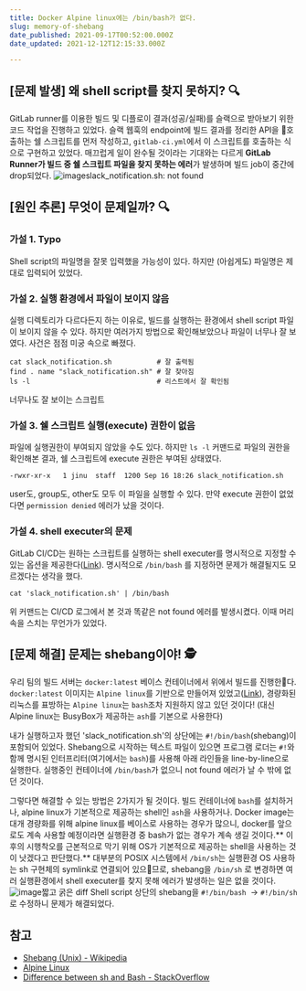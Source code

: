 ```yaml
---
title: Docker Alpine linux에는 /bin/bash가 없다.
slug: memory-of-shebang
date_published: 2021-09-17T00:52:00.000Z
date_updated: 2021-12-12T12:15:33.000Z

---
```


## [문제 발생] 왜 shell script를 찾지 못하지? 🔍

GitLab runner를 이용한 빌드 및 디플로이 결과(성공/실패)를 슬랙으로 받아보기 위한 코드 작업을 진행하고 있었다. 슬랙 웹훅의 endpoint에 빌드 결과를 정리한 API을 호출하는 쉘 스크립트를 먼저 작성하고, `gitlab-ci.yml`에서 이 스크립트를 호출하는 식으로 구현하고 있었다. 매끄럽게 일이 완수될 것이라는 기대와는 다르게 **GitLab Runner가 빌드 중 쉘 스크립트 파일을 찾지 못하는 에러**가 발생하며 빌드 job이 중간에 drop되었다.
![image](__GHOST_URL__/content/images/2021/11/not_found_error.png)slack_notification.sh: not found
## [원인 추론] 무엇이 문제일까? 🔍

### 가설 1. Typo

Shell script의 파일명을 잘못 입력했을 가능성이 있다. 하지만 (아쉽게도) 파일명은 제대로 입력되어 있었다.

### 가설 2. 실행 환경에서 파일이 보이지 않음

실행 디렉토리가 다르다든지 하는 이유로, 빌드를 실행하는 환경에서 shell script 파일이 보이지 않을 수 있다. 하지만 여러가지 방법으로 확인해보았으나 파일이 너무나 잘 보였다. 사건은 점점 미궁 속으로 빠졌다.

    cat slack_notification.sh           # 잘 출력됨
    find . name "slack_notification.sh" # 잘 찾아짐
    ls -l                               # 리스트에서 잘 확인됨

너무나도 잘 보이는 스크립트
### 가설 3. 쉘 스크립트 실행(execute) 권한이 없음

파일에 실행권한이 부여되지 않았을 수도 있다. 하지만 `ls -l` 커맨드로 파일의 권한을 확인해본 결과, 쉘 스크립트에 execute 권한은 부여된 상태였다. 

```shell
-rwxr-xr-x   1 jinu  staff  1200 Sep 16 18:26 slack_notification.sh
``` 

user도, group도, other도 모두 이 파일을 실행할 수 있다.
만약 execute 권한이 없었다면 `permission denied` 에러가 났을 것이다.

### 가설 4. shell executer의 문제

GitLab CI/CD는 원하는 스크립트를 실행하는 shell executer를 명시적으로 지정할 수 있는 옵션을 제공한다([Link](https://docs.gitlab.com/runner/shells/#shbash-shells)). 명시적으로 `/bin/bash` 를 지정하면 문제가 해결될지도 모르겠다는 생각을 했다.

    cat 'slack_notification.sh' | /bin/bash
    

위 커맨드는 CI/CD 로그에서 본 것과 똑같은 not found 에러를 발생시켰다. 이때 머리 속을 스치는 무언가가 있었다.

## [문제 해결] 문제는 shebang이야! 🕵️

우리 팀의 빌드 서버는 `docker:latest` 베이스 컨테이너에서 위에서 빌드를 진행한다. `docker:latest` 이미지는 `Alpine linux`를 기반으로 만들어져 있었고([Link](https://github.com/docker-library/docker/blob/5c42a7382f317ef94c16eb264ff9337ef4b9a260/20.10/Dockerfile#L7)), 경량화된 리눅스를 표방하는 `Alpine linux`는 `bash`조차 지원하지 않고 있던 것이다! (대신 Alpine linux는 BusyBox가 제공하는 `ash`를 기본으로 사용한다)

내가 실행하고자 했던 'slack_notification.sh'의 상단에는 `#!/bin/bash`(shebang)이 포함되어 있었다. Shebang으로 시작하는 텍스트 파일이 있으면 프로그램 로더는 `#!`와 함께 명시된 인터프리터(여기에서는 `bash`)를 사용해 아래 라인들을 line-by-line으로 실행한다. 실행중인 컨테이너에 `/bin/bash`가 없으니 not found 에러가 날 수 밖에 없던 것이다.

그렇다면 해결할 수 있는 방법은 2가지가 될 것이다. 빌드 컨테이너에 `bash`를 설치하거나, alpine linux가 기본적으로 제공하는 shell인 `ash`을 사용하거나. Docker image는 대개 경량화를 위해 alpine linux를 베이스로 사용하는 경우가 많으니, docker를 앞으로도 계속 사용할 예정이라면 실행환경 중 bash가 없는 경우가 계속 생길 것이다.** 이후의 시행착오를 근본적으로 막기 위해 OS가 기본적으로 제공하는 shell을 사용하는 것이 낫겠다고 판단했다.** 대부분의 POSIX 시스템에서 `/bin/sh`는 실행환경 OS 사용하는 sh 구현체의 symlink로 연결되어 있으므로, shebang을 `/bin/sh` 로 변경하면 여러 실행환경에서 shell executer를 찾지 못해 에러가 발생하는 일은 없을 것이다.
![image](__GHOST_URL__/content/images/2021/11/shebang.png)짧고 굵은 diff
Shell script 상단의 shebang을 `#!/bin/bash`  -> `#!/bin/sh` 로 수정하니 문제가 해결되었다.

## 참고

- [Shebang (Unix) - Wikipedia](https://en.wikipedia.org/wiki/Shebang_(Unix))
- [Alpine Linux](https://alpinelinux.org/)
- [Difference between sh and Bash - StackOverflow](https://stackoverflow.com/questions/5725296/difference-between-sh-and-bash)
